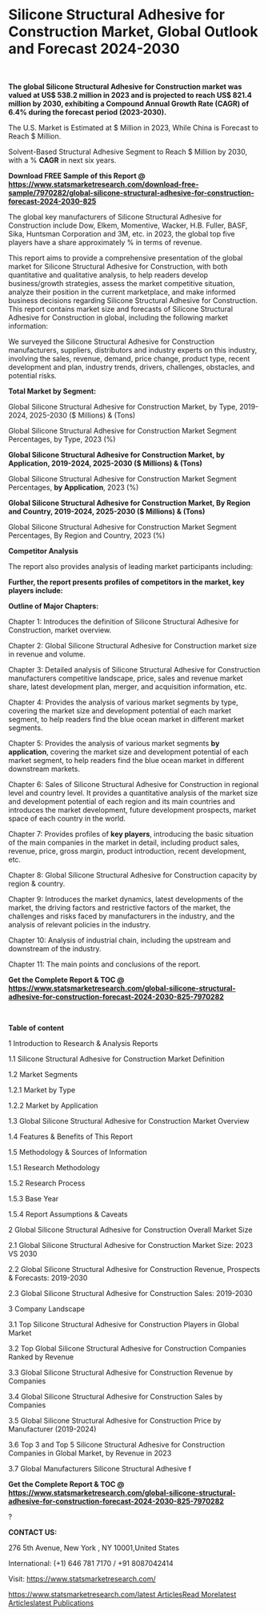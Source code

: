 <h1>Silicone Structural Adhesive for Construction Market, Global Outlook and Forecast 2024-2030</h1><br/><p><strong>The global Silicone Structural Adhesive for Construction market was valued at US$ 538.2 million in 2023 and is projected to reach US$ 821.4 million by 2030, exhibiting a Compound Annual Growth Rate (<strong>CAGR</strong>) of 6.4% during the forecast period (2023-2030).</strong></p>
 
 
 
 <p>The U.S. Market is Estimated at $ Million in 2023, While China is Forecast to Reach $ Million.</p>
 
 
 
 <p>Solvent-Based Structural Adhesive Segment to Reach $ Million by 2030, with a % <strong>CAGR</strong> in next six years.</p>
 
 
 
 <p><strong>Download FREE Sample of this Report @ <a href="https://www.statsmarketresearch.com/download-free-sample/7970282/global-silicone-structural-adhesive-for-construction-forecast-2024-2030-825">https://www.statsmarketresearch.com/download-free-sample/7970282/global-silicone-structural-adhesive-for-construction-forecast-2024-2030-825</a></strong></p>
 
 
 
 <p>The global key manufacturers of Silicone Structural Adhesive for Construction include Dow, Elkem, Momentive, Wacker, H.B. Fuller, BASF, Sika, Huntsman Corporation and 3M, etc. in 2023, the global top five players have a share approximately % in terms of revenue.</p>
 
 
 
 <p>This report aims to provide a comprehensive presentation of the global market for Silicone Structural Adhesive for Construction, with both quantitative and qualitative analysis, to help readers develop business/growth strategies, assess the market competitive situation, analyze their position in the current marketplace, and make informed business decisions regarding Silicone Structural Adhesive for Construction. This report contains market size and forecasts of Silicone Structural Adhesive for Construction in global, including the following market information:</p>
 
 
 
 <p>We surveyed the Silicone Structural Adhesive for Construction manufacturers, suppliers, distributors and industry experts on this industry, involving the sales, revenue, demand, price change, product type, recent development and plan, industry trends, drivers, challenges, obstacles, and potential risks.</p>
 
 
 
 <p><strong>Total Market by Segment:</strong></p>
 
 
 
 <p>Global Silicone Structural Adhesive for Construction Market, by Type, 2019-2024, 2025-2030 ($ Millions) & (Tons)</p>
 
 
 
 <p>Global Silicone Structural Adhesive for Construction Market Segment Percentages, by Type, 2023 (%)</p>
 
 
 
 <p><strong>Global Silicone Structural Adhesive for Construction Market, <strong>by Application</strong>, 2019-2024, 2025-2030 ($ Millions) & (Tons)</strong></p>
 
 
 
 <p>Global Silicone Structural Adhesive for Construction Market Segment Percentages, <strong>by Application</strong>, 2023 (%)</p>
 
 
 
 <p><strong>Global Silicone Structural Adhesive for Construction Market, By Region and Country, 2019-2024, 2025-2030 ($ Millions) & (Tons)</strong></p>
 
 
 
 <p>Global Silicone Structural Adhesive for Construction Market Segment Percentages, By Region and Country, 2023 (%)</p>
 
 
 
 <p><strong>Competitor Analysis</strong></p>
 
 
 
 <p>The report also provides analysis of leading market participants including:</p>
 
 
 
 <p><strong>Further, the report presents profiles of competitors in the market, <strong>key players</strong> include:</strong></p>
 
 
 
 <p><strong>Outline of Major Chapters:</strong></p>
 
 
 
 <p>Chapter 1: Introduces the definition of Silicone Structural Adhesive for Construction, market overview.</p>
 
 
 
 <p>Chapter 2: Global Silicone Structural Adhesive for Construction market size in revenue and volume.</p>
 
 
 
 <p>Chapter 3: Detailed analysis of Silicone Structural Adhesive for Construction manufacturers competitive landscape, price, sales and revenue market share, latest development plan, merger, and acquisition information, etc.</p>
 
 
 
 <p>Chapter 4: Provides the analysis of various market segments by type, covering the market size and development potential of each market segment, to help readers find the blue ocean market in different market segments.</p>
 
 
 
 <p>Chapter 5: Provides the analysis of various market segments <strong>by application</strong>, covering the market size and development potential of each market segment, to help readers find the blue ocean market in different downstream markets.</p>
 
 
 
 <p>Chapter 6: Sales of Silicone Structural Adhesive for Construction in regional level and country level. It provides a quantitative analysis of the market size and development potential of each region and its main countries and introduces the market development, future development prospects, market space of each country in the world.</p>
 
 
 
 <p>Chapter 7: Provides profiles of <strong>key players</strong>, introducing the basic situation of the main companies in the market in detail, including product sales, revenue, price, gross margin, product introduction, recent development, etc.</p>
 
 
 
 <p>Chapter 8: Global Silicone Structural Adhesive for Construction capacity by region & country.</p>
 
 
 
 <p>Chapter 9: Introduces the market dynamics, latest developments of the market, the driving factors and restrictive factors of the market, the challenges and risks faced by manufacturers in the industry, and the analysis of relevant policies in the industry.</p>
 
 
 
 <p>Chapter 10: Analysis of industrial chain, including the upstream and downstream of the industry.</p>
 
 
 
 <p>Chapter 11: The main points and conclusions of the report.</p>
 
 
 
 <div><b>Get the Complete Report & TOC @ <a href="https://www.statsmarketresearch.com/global-silicone-structural-adhesive-for-construction-forecast-2024-2030-825-7970282">https://www.statsmarketresearch.com/global-silicone-structural-adhesive-for-construction-forecast-2024-2030-825-7970282</a></b></div>
 
 
 
 <p><br />
 
 <b>Table of content</b></p>
 
 
 
 <p>1 Introduction to Research & Analysis Reports<br />
 
 1.1 Silicone Structural Adhesive for Construction Market Definition<br />
 
 1.2 Market Segments<br />
 
 1.2.1 Market by Type<br />
 
 1.2.2 Market by Application<br />
 
 1.3 Global Silicone Structural Adhesive for Construction Market Overview<br />
 
 1.4 Features & Benefits of This Report<br />
 
 1.5 Methodology & Sources of Information<br />
 
 1.5.1 Research Methodology<br />
 
 1.5.2 Research Process<br />
 
 1.5.3 Base Year<br />
 
 1.5.4 Report Assumptions & Caveats<br />
 
 2 Global Silicone Structural Adhesive for Construction Overall Market Size<br />
 
 2.1 Global Silicone Structural Adhesive for Construction Market Size: 2023 VS 2030<br />
 
 2.2 Global Silicone Structural Adhesive for Construction Revenue, Prospects & Forecasts: 2019-2030<br />
 
 2.3 Global Silicone Structural Adhesive for Construction Sales: 2019-2030<br />
 
 3 Company Landscape<br />
 
 3.1 Top Silicone Structural Adhesive for Construction Players in Global Market<br />
 
 3.2 Top Global Silicone Structural Adhesive for Construction Companies Ranked by Revenue<br />
 
 3.3 Global Silicone Structural Adhesive for Construction Revenue by Companies<br />
 
 3.4 Global Silicone Structural Adhesive for Construction Sales by Companies<br />
 
 3.5 Global Silicone Structural Adhesive for Construction Price by Manufacturer (2019-2024)<br />
 
 3.6 Top 3 and Top 5 Silicone Structural Adhesive for Construction Companies in Global Market, by Revenue in 2023<br />
 
 3.7 Global Manufacturers Silicone Structural Adhesive f</p>
 
 
 
 <div><b>Get the Complete Report & TOC @ <a href="https://www.statsmarketresearch.com/global-silicone-structural-adhesive-for-construction-forecast-2024-2030-825-7970282">https://www.statsmarketresearch.com/global-silicone-structural-adhesive-for-construction-forecast-2024-2030-825-7970282</a></b></div>
 
 
 
 <p>? </p>
 
 
 
 <p><b>CONTACT US:</b><br />
 
 276 5th Avenue, New York , NY 10001,United States<br />
 
 International: (+1) 646 781 7170 / +91 8087042414<br />
 
 Visit: <a href="https://www.statsmarketresearch.com/">https://www.statsmarketresearch.com/</a><br />
 
 <a href="https://gyeongbokgung.com">https://www.statsmarketresearch.com/</a><a href="https://hallyeomaritime.com">latest Articles</a><a href="https://jingwansa.com">Read More</a><a href="https://nguoiviet.jp/">latest Articles</a><a href="https://www.intelmarketresearch.com/">latest Publications</a></p>
